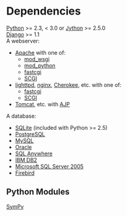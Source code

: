 Dependencies
============
[Python](http://www.python.org/download/) >= 2.3, < 3.0 or
[Jython](http://www.jython.org/) >= 2.5.0  
[Django](http://www.djangoproject.com/download/) >= 1.1  
A webserver:

 - [Apache](http://httpd.apache.org/download.cgi) with one of:
    - [mod\_wsgi](http://code.google.com/p/modwsgi/)
	- [mod\_python](http://www.modpython.org/)
    - [fastcgi](http://www.fastcgi.com/)
	- [SCGI](http://python.ca/scgi/protocol.txt)
 - [lighttpd](http://www.lighttpd.net/), [nginx](http://nginx.net/),
   [Cherokee](http://www.cherokee-project.com/), etc. with one of:
    - [fastcgi](http://www.fastcgi.com/)
	- [SCGI](http://python.ca/scgi/protocol.txt)
 - [Tomcat](http://tomcat.apache.org/), etc.
   with [AJP](http://tomcat.apache.org/connectors-doc/ajp/ajpv13a.html)

A database:

 - [SQLite](http://www.sqlite.org/) (included with Python >= 2.5)
 - [PostgreSQL](http://www.postgresql.org/)
 - [MySQL](http://www.mysql.com/)
 - [Oracle](http://www.oracle.com/)
 - [SQL Anywhere](http://www.sybase.com/products/databasemanagement/sqlanywhere)
 - [IBM DB2](http://www.ibm.com/db2)
 - [Microsoft SQL Server 2005](http://www.microsoft.com/sqlserver/2005/)
 - [Firebird](http://www.firebirdsql.org/)

Python Modules
--------------
[SymPy](http://code.google.com/p/sympy/downloads/list)  
